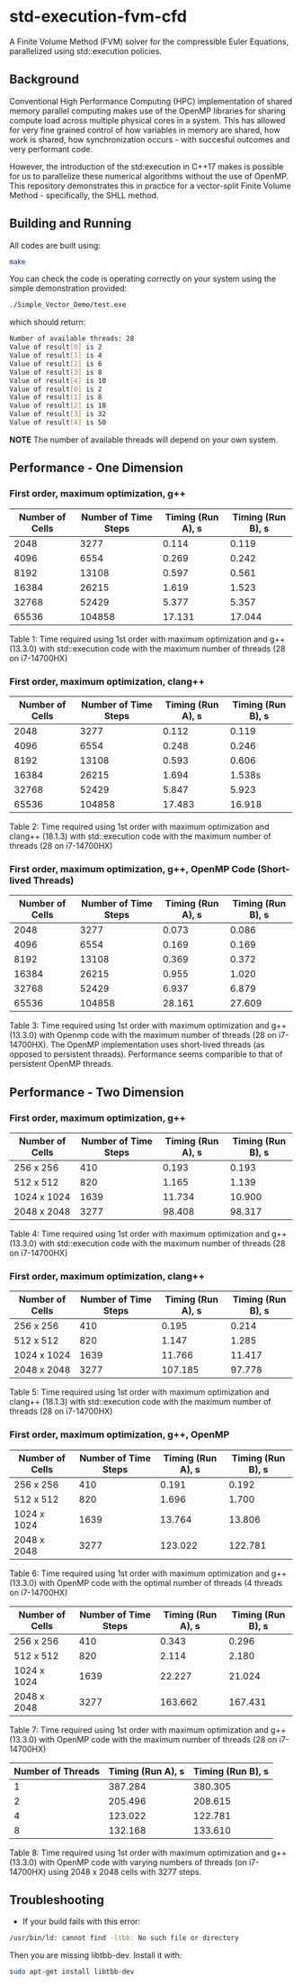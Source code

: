 # std-execution-fvm-cfd

A Finite Volume Method (FVM) solver for the compressible Euler Equations, parallelized using std::execution policies.

## Background

Conventional High Performance Computing (HPC) implementation of shared memory parallel computing makes use of the OpenMP libraries for sharing compute load across multiple physical cores in a system. This has allowed for very fine grained control of how variables in memory are shared, how work is shared, how synchronization occurs - with succesful outcomes and very performant code.

However, the introduction of the std:execution in C++17 makes is possible for us to parallelize these numerical algorithms without the use of OpenMP. This repository demonstrates this in practice for a vector-split Finite Volume Method - specifically, the SHLL method.

## Building and Running

All codes are built using:

```bash
make
```

You can check the code is operating correctly on your system using the simple demonstration provided:

```bash
./Simple_Vector_Demo/test.exe
```

which should return:

```bash
Number of available threads: 28
Value of result[0] is 2
Value of result[1] is 4
Value of result[2] is 6
Value of result[3] is 8
Value of result[4] is 10
Value of result[0] is 2
Value of result[1] is 8
Value of result[2] is 18
Value of result[3] is 32
Value of result[4] is 50
```

**NOTE** The number of available threads will depend on your own system.

## Performance - One Dimension

### First order, maximum optimization, g++

| Number of Cells | Number of Time Steps | Timing (Run A), s | Timing (Run B), s |
|----------------| ---------------| ----------------| ---------------| 
| 2048          | 3277           | 0.114             | 0.119        |
| 4096          | 6554           | 0.269             | 0.242        |
| 8192          | 13108           | 0.597            | 0.561        |
| 16384         | 26215         |  1.619            |  1.523        |
| 32768         | 52429         |  5.377           |   5.357      |
| 65536         | 104858        |  17.131           |  17.044      |

Table 1: Time required using 1st order with maximum optimization and g++ (13.3.0) with std::execution code with the maximum number of threads (28 on i7-14700HX)

### First order, maximum optimization, clang++

| Number of Cells | Number of Time Steps | Timing (Run A), s | Timing (Run B), s |
|----------------| ---------------| ----------------| ---------------| 
| 2048          | 3277           |  0.112          |   0.119     |
| 4096          | 6554           |  0.248          |   0.246     |
| 8192          | 13108           |  0.593          |  0.606       |
| 16384         | 26215         |   1.694          |   1.538s     |
| 32768         | 52429         |   5.847        |   5.923      |
| 65536         | 104858        |   17.483          |     16.918      |

Table 2: Time required using 1st order with maximum optimization and clang++ (18.1.3) with std::execution code with the maximum number of threads (28 on i7-14700HX)

### First order, maximum optimization, g++, OpenMP Code (Short-lived Threads)

| Number of Cells | Number of Time Steps | Timing (Run A), s | Timing (Run B), s |
|----------------| ---------------| ----------------| ---------------| 
| 2048          | 3277           |   0.073         |  0.086      |
| 4096          | 6554           |   0.169         |   0.169     |
| 8192          | 13108           |  0.369           |   0.372      |
| 16384         | 26215         |  0.955           |   1.020       |
| 32768         | 52429         |  6.937           |   6.879     |
| 65536         | 104858        |  28.161           |  27.609     |

Table 3: Time required using 1st order with maximum optimization and g++ (13.3.0) with Openmp code with the maximum number of threads (28 on i7-14700HX). The OpenMP implementation uses short-lived threads (as opposed to persistent threads). Performance seems comparible to that of persistent OpenMP threads.


## Performance - Two Dimension

### First order, maximum optimization, g++

| Number of Cells | Number of Time Steps | Timing (Run A), s | Timing (Run B), s |
|----------------| ---------------| ----------------| ---------------| 
| 256 x 256      | 410           | 0.193             | 0.193        |
| 512 x 512      | 820           | 1.165             | 1.139        |
| 1024 x 1024    | 1639          | 11.734            |  10.900       |
| 2048 x 2048    |  3277       |  98.408          | 98.317         |

Table 4: Time required using 1st order with maximum optimization and g++ (13.3.0) with std::execution code with the maximum number of threads (28 on i7-14700HX)

### First order, maximum optimization, clang++

| Number of Cells | Number of Time Steps | Timing (Run A), s | Timing (Run B), s |
|----------------| ---------------| ----------------| ---------------| 
| 256 x 256      | 410         |  0.195            | 0.214      |
| 512 x 512      | 820         |  1.147            | 1.285      |
| 1024 x 1024    | 1639        |  11.766           | 11.417     |
| 2048 x 2048    |  3277       |  107.185          | 97.778     |

Table 5: Time required using 1st order with maximum optimization and clang++ (18.1.3) with std::execution code with the maximum number of threads (28 on i7-14700HX)

### First order, maximum optimization, g++, OpenMP

| Number of Cells | Number of Time Steps | Timing (Run A), s | Timing (Run B), s |
|----------------| ---------------| ----------------| ---------------| 
| 256 x 256      | 410           |  0.191        |   0.192         |
| 512 x 512      | 820           |  1.696          |  1.700        |
| 1024 x 1024    | 1639          |  13.764        |   13.806    |
| 2048 x 2048    |  3277       |   123.022         |   122.781        |

Table 6: Time required using 1st order with maximum optimization and g++ (13.3.0) with OpenMP code with the optimal number of threads (4 threads on i7-14700HX)


| Number of Cells | Number of Time Steps | Timing (Run A), s | Timing (Run B), s |
|----------------| ---------------| ----------------| ---------------| 
| 256 x 256      | 410           |     0.343        |  0.296       |
| 512 x 512      | 820           |    2.114          |  2.180      |
| 1024 x 1024    | 1639          |    22.227         |  21.024       |
| 2048 x 2048    |  3277       |   163.662        |   167.431       |

Table 7: Time required using 1st order with maximum optimization and g++ (13.3.0) with OpenMP code with the maximum number of threads (28 on i7-14700HX)

| Number of Threads | Timing (Run A), s | Timing (Run B), s |
|----------------| ----------------| ---------------| 
| 1      |    387.284         |    380.305     |
| 2      |    205.496         |   208.615      |
| 4      |    123.022         |   122.781      |
| 8      |    132.168         |   133.610     |

Table 8: Time required using 1st order with maximum optimization and g++ (13.3.0) with OpenMP code with varying numbers of threads (on i7-14700HX) using 2048 x 2048 cells with 3277 steps.

## Troubleshooting

* If your build fails with this error:

```bash
/usr/bin/ld: cannot find -ltbb: No such file or directory
```

Then you are missing libtbb-dev. Install it with:

```bash
sudo apt-get install libtbb-dev
```